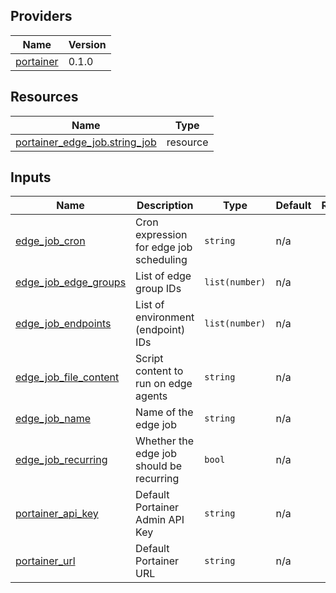 <!-- BEGIN_TF_DOCS -->


## Providers

| Name | Version |
|------|---------|
| <a name="provider_portainer"></a> [portainer](#provider\_portainer) | 0.1.0 |

## Resources

| Name | Type |
|------|------|
| [portainer_edge_job.string_job](https://registry.terraform.io/providers/grulicht/portainer/latest/docs/resources/edge_job) | resource |

## Inputs

| Name | Description | Type | Default | Required |
|------|-------------|------|---------|:--------:|
| <a name="input_edge_job_cron"></a> [edge\_job\_cron](#input\_edge\_job\_cron) | Cron expression for edge job scheduling | `string` | n/a | yes |
| <a name="input_edge_job_edge_groups"></a> [edge\_job\_edge\_groups](#input\_edge\_job\_edge\_groups) | List of edge group IDs | `list(number)` | n/a | yes |
| <a name="input_edge_job_endpoints"></a> [edge\_job\_endpoints](#input\_edge\_job\_endpoints) | List of environment (endpoint) IDs | `list(number)` | n/a | yes |
| <a name="input_edge_job_file_content"></a> [edge\_job\_file\_content](#input\_edge\_job\_file\_content) | Script content to run on edge agents | `string` | n/a | yes |
| <a name="input_edge_job_name"></a> [edge\_job\_name](#input\_edge\_job\_name) | Name of the edge job | `string` | n/a | yes |
| <a name="input_edge_job_recurring"></a> [edge\_job\_recurring](#input\_edge\_job\_recurring) | Whether the edge job should be recurring | `bool` | n/a | yes |
| <a name="input_portainer_api_key"></a> [portainer\_api\_key](#input\_portainer\_api\_key) | Default Portainer Admin API Key | `string` | n/a | yes |
| <a name="input_portainer_url"></a> [portainer\_url](#input\_portainer\_url) | Default Portainer URL | `string` | n/a | yes |
<!-- END_TF_DOCS -->